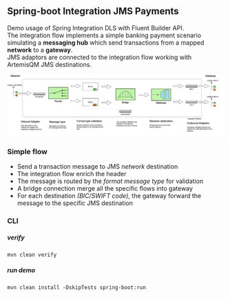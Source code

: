 ## Spring-boot Integration JMS Payments

Demo usage of Spring Integration DLS with Fluent Builder API.  
The integration flow implements a simple banking payment scenario simulating a **messaging hub** which send transactions from a mapped **network** to a **gateway**.  
JMS adaptors are connected to the integration flow working with ArtemisQM JMS destinations.

![Integration Platform](IP.png)

### Simple flow
- Send a transaction message to JMS _network_ destination
- The integration flow enrich the header
- The message is routed by the _format message type_ for validation 
- A bridge connection merge all the specific flows into gateway
- For each destination _(BIC/SWIFT code)_, the gateway forward the message to the specific JMS destination

### CLI

##### verify
```shell
mvn clean verify
```

##### run demo
```shell
mvn clean install -DskipTests spring-boot:run 
```
